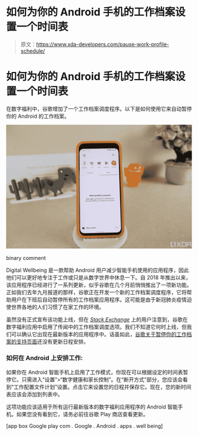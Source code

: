 # 如何为你的 Android 手机的工作档案设置一个时间表

> 原文：<https://www.xda-developers.com/pause-work-profile-schedule/>

# 如何为你的 Android 手机的工作档案设置一个时间表

在数字福利中，谷歌增加了一个工作档案调度程序。以下是如何使用它来自动暂停你的 Android 的工作档案。

 <picture>![Work Profile paused](img/d78d61340c32c118b48d0728c4e9a94c.png)</picture> 

binary comment

Digital Wellbeing 是一款帮助 Android 用户减少智能手机使用的应用程序，因此他们可以更好地专注于工作或只是从数字世界中休息一下。自 2018 年推出以来，该应用程序已经进行了一系列更新，似乎谷歌在几个月前悄悄推出了一项新功能。正如我们去年九月报道的那样，谷歌正在开发一个新的工作档案调度程序，它将帮助用户在下班后自动暂停所有的工作档案应用程序。这可能是由于新冠肺炎疫情迫使世界各地的人们习惯了在家工作的环境。

虽然没有正式宣布该功能上线，但在 *[Stack Exchange](https://android.stackexchange.com/questions/217133/automatically-turn-work-profile-off-on-evenings-and-week-ends)* 上的用户注意到，谷歌在数字福利应用中启用了传闻中的工作档案调度选项。我们不知道它何时上线，但我们可以确认它出现在最新版本的应用程序中。话虽如此，[谷歌关于暂停你的工作档案的支持页面](https://support.google.com/work/android/answer/7029561?hl=en)还没有更新日程安排。

### 如何在 Android 上安排工作:

如果你在 Android 智能手机上启用了工作模式，你现在可以根据设定的时间表暂停它。只需进入“设置”>“数字健康和家长控制”。在“断开方式”部分，您应该会看到“工作配置文件计划”设置。点击它来设置您的日程并保存它。现在，您的新时间表应该会添加到列表中。

这项功能应该适用于所有运行最新版本的数字福利应用程序的 Android 智能手机。如果您没有看到它，请务必前往谷歌 Play 商店查看更新。

[app box Google play com . Google . Android . apps . well being]